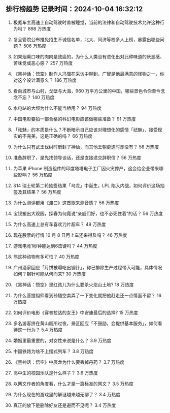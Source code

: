 
## 排行榜趋势 记录时间：2024-10-04 16:32:12
  
  1. 极氪车主高速上自动驾驶时盖被睡觉，当前的法律和自动驾驶技术允许这种行为吗？ 898 万热度
    
  2. 复旦管院公布推免招生不诚信名单，北大、同济等校多人上榜，暴露出哪些问题？ 506 万热度
    
  3. 如果烟熏口味的肉肉是致癌的，为什么人类没有进化出对此种味道的厌恶感、苦味觉或恶心感？ 257 万热度
    
  4. 《黑神话：悟空》制作人冯骥在采访中聊到，广智是他最满意的怪物之一，你对这个设计满意么？ 186 万热度
    
  5. 看向城市与山村，戈壁与大海，960 万平方公里的中国，哪些景色令你至今念念不忘？ 140 万热度
    
  6. 水电站的大坝为什么不能当桥用？ 94 万热度
    
  7. 中国电影要拍一部合格的科幻电影应该做哪些准备？ 91 万热度
    
  8. 「祛魅」的本质是什么？不断暗示自己应该对理想化的感情「祛魅」、接受现实的不完美，这是正确的吗？ 66 万热度
    
  9. 为什么只有武王伐纣时册封了神仙，而其他王朝更迭时却没有？ 58 万热度
    
  10. 准备辞职了，是先找领导谈话，还是直接递交辞职信？ 56 万热度
    
  11. 为苹果 iPhone 制造组件的印度塔塔电子工厂因火灾停产，这会给企业带来哪些影响？ 56 万热度
    
  12. S14 瑞士轮第二轮抽签结果「乌龙」中诞生，LPL 陷入内战，如何评价这场抽签及其结果？ 56 万热度
    
  13. 为什么测评都用《渡口》这首歌来测音质？ 56 万热度
    
  14. 宝钗搬出大观园，探春为何竟说“亲戚们好，也不必死住着”的话？ 56 万热度
    
  15. 为什么高速上总有车喜欢刀片超车？ 49 万热度
    
  16. 现在股票的行情 10 月 8 日再上车还来得及吗？ 46 万热度
    
  17. 游戏电竞1秒钟能达到6击键吗？ 44 万热度
    
  18. 熊这种动物有多可怕？ 40 万热度
    
  19. 广州酒家回应「月饼被曝吃出钢针」，称已排除生产过程带入可能，具体情况如何？钢针可能从何而来? 30 万热度
    
  20. 《黑神话：悟空》里红孩儿为什么要杀火焰山土地? 18 万热度
    
  21. 为什么菩提祖师看到孙悟空卖弄了一下变化就把他赶走还一点情面不留？ 16 万热度
    
  22. 如何评价电影《穿普拉达的女王》中安迪最后的选择? 15 万热度
    
  23. 多名游客挤在黄山厕所过夜，景区回应「不鼓励，会提供基本服务」，如何看待这一行为？ 5.4 万热度
    
  24. 婚姻里最重要的，对女性来说是什么？ 3.9 万热度
    
  25. 中国铁路为啥不上摆式列车？ 3.8 万热度
    
  26. 《黑神话：悟空》中辰龙为什么要丢掉丹药？ 3.7 万热度
    
  27. 高中生的校园乐队是什么样子？ 3.6 万热度
    
  28. 以网文作者的角度看，什么才是一篇标准的网文？ 3.5 万热度
    
  29. 为什么现在的游戏里的解谜越来越无聊了？ 3.4 万热度
    
  30. 真正的放下是删除好友还是避而不见呢？ 3.4 万热度
    